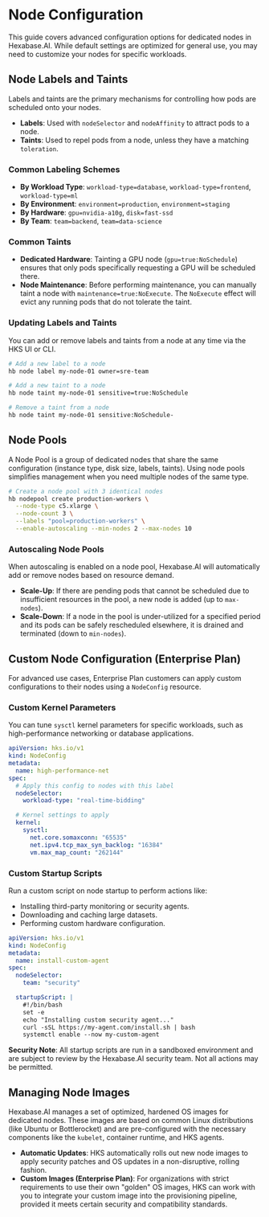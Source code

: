 # Node Configuration

This guide covers advanced configuration options for dedicated nodes in Hexabase.AI. While default settings are optimized for general use, you may need to customize your nodes for specific workloads.

## Node Labels and Taints

Labels and taints are the primary mechanisms for controlling how pods are scheduled onto your nodes.

- **Labels**: Used with `nodeSelector` and `nodeAffinity` to attract pods to a node.
- **Taints**: Used to repel pods from a node, unless they have a matching `toleration`.

### Common Labeling Schemes

- **By Workload Type**: `workload-type=database`, `workload-type=frontend`, `workload-type=ml`
- **By Environment**: `environment=production`, `environment=staging`
- **By Hardware**: `gpu=nvidia-a10g`, `disk=fast-ssd`
- **By Team**: `team=backend`, `team=data-science`

### Common Taints

- **Dedicated Hardware**: Tainting a GPU node (`gpu=true:NoSchedule`) ensures that only pods specifically requesting a GPU will be scheduled there.
- **Node Maintenance**: Before performing maintenance, you can manually taint a node with `maintenance=true:NoExecute`. The `NoExecute` effect will evict any running pods that do not tolerate the taint.

### Updating Labels and Taints

You can add or remove labels and taints from a node at any time via the HKS UI or CLI.

```bash
# Add a new label to a node
hb node label my-node-01 owner=sre-team

# Add a new taint to a node
hb node taint my-node-01 sensitive=true:NoSchedule

# Remove a taint from a node
hb node taint my-node-01 sensitive:NoSchedule-
```

## Node Pools

A Node Pool is a group of dedicated nodes that share the same configuration (instance type, disk size, labels, taints). Using node pools simplifies management when you need multiple nodes of the same type.

```bash
# Create a node pool with 3 identical nodes
hb nodepool create production-workers \
  --node-type c5.xlarge \
  --node-count 3 \
  --labels "pool=production-workers" \
  --enable-autoscaling --min-nodes 2 --max-nodes 10
```

### Autoscaling Node Pools

When autoscaling is enabled on a node pool, Hexabase.AI will automatically add or remove nodes based on resource demand.

- **Scale-Up**: If there are pending pods that cannot be scheduled due to insufficient resources in the pool, a new node is added (up to `max-nodes`).
- **Scale-Down**: If a node in the pool is under-utilized for a specified period and its pods can be safely rescheduled elsewhere, it is drained and terminated (down to `min-nodes`).

## Custom Node Configuration (Enterprise Plan)

For advanced use cases, Enterprise Plan customers can apply custom configurations to their nodes using a `NodeConfig` resource.

### Custom Kernel Parameters

You can tune `sysctl` kernel parameters for specific workloads, such as high-performance networking or database applications.

```yaml
apiVersion: hks.io/v1
kind: NodeConfig
metadata:
  name: high-performance-net
spec:
  # Apply this config to nodes with this label
  nodeSelector:
    workload-type: "real-time-bidding"

  # Kernel settings to apply
  kernel:
    sysctl:
      net.core.somaxconn: "65535"
      net.ipv4.tcp_max_syn_backlog: "16384"
      vm.max_map_count: "262144"
```

### Custom Startup Scripts

Run a custom script on node startup to perform actions like:

- Installing third-party monitoring or security agents.
- Downloading and caching large datasets.
- Performing custom hardware configuration.

```yaml
apiVersion: hks.io/v1
kind: NodeConfig
metadata:
  name: install-custom-agent
spec:
  nodeSelector:
    team: "security"

  startupScript: |
    #!/bin/bash
    set -e
    echo "Installing custom security agent..."
    curl -sSL https://my-agent.com/install.sh | bash
    systemctl enable --now my-custom-agent
```

**Security Note**: All startup scripts are run in a sandboxed environment and are subject to review by the Hexabase.AI security team. Not all actions may be permitted.

## Managing Node Images

Hexabase.AI manages a set of optimized, hardened OS images for dedicated nodes. These images are based on common Linux distributions (like Ubuntu or Bottlerocket) and are pre-configured with the necessary components like the `kubelet`, container runtime, and HKS agents.

- **Automatic Updates**: HKS automatically rolls out new node images to apply security patches and OS updates in a non-disruptive, rolling fashion.
- **Custom Images (Enterprise Plan)**: For organizations with strict requirements to use their own "golden" OS images, HKS can work with you to integrate your custom image into the provisioning pipeline, provided it meets certain security and compatibility standards.
